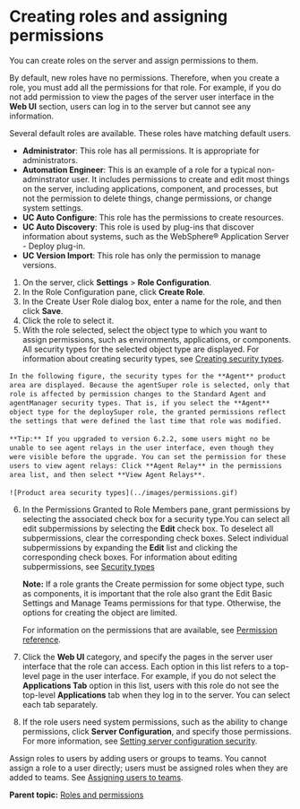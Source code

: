 # Creating roles and assigning permissions

You can create roles on the server and assign permissions to them.

By default, new roles have no permissions. Therefore, when you create a role, you must add all the permissions for that role. For example, if you do not add permission to view the pages of the server user interface in the **Web UI** section, users can log in to the server but cannot see any information.

Several default roles are available. These roles have matching default users.

-   **Administrator**: This role has all permissions. It is appropriate for administrators.
-   **Automation Engineer**: This is an example of a role for a typical non-adminstrator user. It includes permissions to create and edit most things on the server, including applications, component, and processes, but not the permission to delete things, change permissions, or change system settings.
-   **UC Auto Configure**: This role has the permissions to create resources.
-   **UC Auto Discovery**: This role is used by plug-ins that discover information about systems, such as the WebSphere® Application Server - Deploy plug-in.
-   **UC Version Import**: This role has only the permission to manage versions.

1.   On the server, click **Settings** \> **Role Configuration**. 
2.  In the Role Configuration pane, click **Create Role**.
3.   In the Create User Role dialog box, enter a name for the role, and then click **Save**. 
4.   Click the role to select it. 
5.   With the role selected, select the object type to which you want to assign permissions, such as environments, applications, or components. All security types for the selected object type are displayed. For information about creating security types, see [Creating security types](security_types_create.md#).

    In the following figure, the security types for the **Agent** product area are displayed. Because the agentSuper role is selected, only that role is affected by permission changes to the Standard Agent and agentManager security types. That is, if you select the **Agent** object type for the deploySuper role, the granted permissions reflect the settings that were defined the last time that role was modified.

    **Tip:** If you upgraded to version 6.2.2, some users might no be unable to see agent relays in the user interface, even though they were visible before the upgrade. You can set the permission for these users to view agent relays: Click **Agent Relay** in the permissions area list, and then select **View Agent Relays**.

    ![Product area security types](../images/permissions.gif)

6.  In the Permissions Granted to Role Members pane, grant permissions by selecting the associated check box for a security type.You can select all edit subpermissions by selecting the **Edit** check box. To deselect all subpermissions, clear the corresponding check boxes. Select individual subpermissions by expanding the **Edit** list and clicking the corresponding check boxes. For information about editing subpermissions, see [Security types](security_types.md#)

    **Note:** If a role grants the Create permission for some object type, such as components, it is important that the role also grant the Edit Basic Settings and Manage Teams permissions for that type. Otherwise, the options for creating the object are limited.

    For information on the permissions that are available, see [Permission reference](security_roles_permission_ref.md).

7.   Click the **Web UI** category, and specify the pages in the server user interface that the role can access. Each option in this list refers to a top-level page in the user interface. For example, if you do not select the **Applications Tab** option in this list, users with this role do not see the top-level **Applications** tab when they log in to the server. You can select each tab separately.
8.   If the role users need system permissions, such as the ability to change permissions, click **Server Configuration**, and specify those permissions. For more information, see [Setting server configuration security](security_system.md).

Assign roles to users by adding users or groups to teams. You cannot assign a role to a user directly; users must be assigned roles when they are added to teams. See [Assigning users to teams](security_teams_users.md).

**Parent topic:** [Roles and permissions](../../com.ibm.udeploy.admin.doc/topics/security_roles.md)


